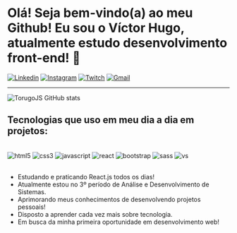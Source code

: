 # Olá! Seja bem-vindo(a) ao meu Github! Eu sou o Víctor Hugo, atualmente estudo desenvolvimento front-end! 👋

[![Linkedin](https://img.shields.io/badge/LinkedIn-0077B5?style=for-the-badge&logo=linkedin&logoColor=white)](https://www.linkedin.com/in/victor-hugodev/)
[![Instagram](https://img.shields.io/badge/Instagram-E4405F?style=for-the-badge&logo=instagram&logoColor=white)](https://www.instagram.com/torugo_devjs/)
[![Twitch](https://img.shields.io/badge/Twitch-9146FF?style=for-the-badge&logo=twitch&logoColor=white)](https://www.twitch.tv/itorugo7)
[![Gmail](https://img.shields.io/badge/Gmail-D14836?style=for-the-badge&logo=gmail&logoColor=white)](mailto:victor.devfrontend@gmail.com) <br/><hr>


![TorugoJS GitHub stats](https://github-readme-stats.vercel.app/api?username=TorugoJS&show_icons=true&theme=radical)

## Tecnologias que uso em meu dia a dia em projetos:


<div style="display: inline_block"><br/>
    <img alt="html5" src="https://img.shields.io/badge/HTML5-E34F26?style=for-the-badge&logo=html5&logoColor=white" />

<img  alt="css3" src="https://img.shields.io/badge/CSS3-1572B6?style=for-the-badge&logo=css3&logoColor=white" />
<img alt="javascript" src="https://img.shields.io/badge/JavaScript-F7DF1E?style=for-the-badge&logo=javascript&logoColor=black" />
<img alt="react" src="https://img.shields.io/badge/React-20232A?style=for-the-badge&logo=react&logoColor=61DAFB" />
<img alt="bootstrap" src="https://img.shields.io/badge/Bootstrap-563D7C?style=for-the-badge&logo=bootstrap&logoColor=white" />
<img alt="sass" src="https://img.shields.io/badge/Sass-CC6699?style=for-the-badge&logo=sass&logoColor=white" />
<img alt="vs" src="https://img.shields.io/badge/Visual_Studio_Code-0078D4?style=for-the-badge&logo=visual%20studio%20code&logoColor=white" />
</div>
<br/>


- Estudando e praticando React.js todos os dias!<br>
- Atualmente estou no 3º período de Análise e Desenvolvimento de Sistemas.
- Aprimorando meus conhecimentos de desenvolvendo projetos pessoais!
- Disposto a aprender cada vez mais sobre tecnologia.
- Em busca da minha primeira oportunidade em desenvolvimento web!
